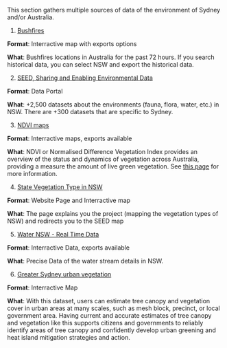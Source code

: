 This section gathers multiple sources of data of the environment of Sydney and/or Australia. 

1. [Bushfires](https://sentinel.ga.gov.au/#/) 

**Format**: Interractive map with exports options 

**What**: Bushfires locations in Australia for the past 72 hours. If you search historical data, you can select NSW and export the historical data. 


2. [SEED, Sharing and Enabling Environmental Data](https://datasets.seed.nsw.gov.au) 

**Format**: Data Portal 

**What**: +2,500 datasets about the environments (fauna, flora, water, etc.) in NSW. There are +300 datasets that are specific to Sydney. 


3. [NDVI maps](http://www.bom.gov.au/jsp/awap/ndvi/index.jsp)

**Format**: Interractive maps, exports available

**What**: NDVI or Normalised Difference Vegetation Index provides an overview of the status and dynamics of vegetation across Australia, providing a measure the amount of live green vegetation. See [this page](http://www.bom.gov.au/climate/austmaps/about-ndvi-maps.shtml) for more information. 


4. [State Vegetation Type in NSW](https://www.environment.nsw.gov.au/vegetation/state-vegetation-type-map.htm)

**Format**: Website Page and Interractive map 

**What**: The page explains you the project (mapping the vegetation types of NSW) and redirects you to the SEED map 

5. [Water NSW - Real Time Data](https://realtimedata.waternsw.com.au/)

**Format**: Interractive Data, exports available

**What**: Precise Data of the water stream details in NSW. 

6. [Greater Sydney urban vegetation](https://datasets.seed.nsw.gov.au/dataset/greater-sydney-region-urban-vegetation-cover-to-modified-mesh-block) 

**Format**: Interractive Map 

**What**: With this dataset, users can estimate tree canopy and vegetation cover in urban areas at many scales, such as mesh block, precinct, or local government area. Having current and accurate estimates of tree canopy and vegetation like this supports citizens and governments to reliably identify areas of tree canopy and confidently develop urban greening and heat island mitigation strategies and action.

